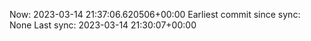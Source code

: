 Now: 2023-03-14 21:37:06.620506+00:00 Earliest commit since sync: None Last sync: 2023-03-14 21:30:07+00:00
